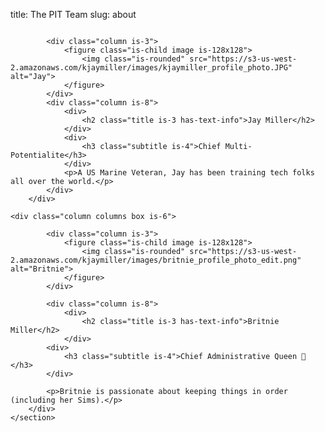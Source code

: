 title: The PIT Team
slug: about

<section class="columns">
	<div class="column columns box is-6">

			<div class="column is-3">
				<figure class="is-child image is-128x128">
					<img class="is-rounded" src="https://s3-us-west-2.amazonaws.com/kjaymiller/images/kjaymiller_profile_photo.JPG" alt="Jay">
				</figure>
			</div>
			<div class="column is-8">
				<div>
					<h2 class="title is-3 has-text-info">Jay Miller</h2>
				</div>
				<div>
					<h3 class="subtitle is-4">Chief Multi-Potentialite</h3>
				</div>
				<p>A US Marine Veteran, Jay has been training tech folks all over the world.</p>
			</div>
		</div>

	<div class="column columns box is-6">

			<div class="column is-3">
				<figure class="is-child image is-128x128">
					<img class="is-rounded" src="https://s3-us-west-2.amazonaws.com/kjaymiller/images/britnie_profile_photo_edit.png" alt="Britnie">
				</figure>
			</div>

			<div class="column is-8">
				<div>
					<h2 class="title is-3 has-text-info">Britnie Miller</h2>
				</div>
			<div>
				<h3 class="subtitle is-4">Chief Administrative Queen 👸</h3>
			</div>

			<p>Britnie is passionate about keeping things in order (including her Sims).</p>
		</div>
	</section>
